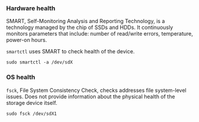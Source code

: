 ### Hardware health

SMART, Self-Monitoring Analysis and Reporting Technology, is a technology managed by the chip of SSDs and HDDs. It continuously monitors parameters that include: number of read/write errors, temperature, power-on hours.

`smartctl` uses SMART to check health of the device.
```
sudo smartctl -a /dev/sdX
```

### OS health

`fsck`, File System Consistency Check, checks addresses file system-level issues. Does not provide information about the physical health of the storage device itself.

```
sudo fsck /dev/sdX1
```

